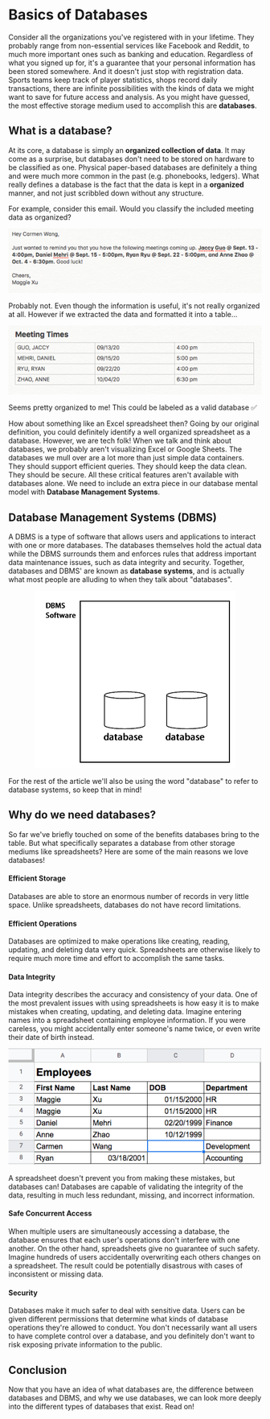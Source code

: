 # Basics of Databases
Consider all the organizations you've registered with in your lifetime. They probably range from non-essential services like Facebook and Reddit, to much more important ones such as banking and education. Regardless of what you signed up for, it's a guarantee that your personal information has been stored somewhere. And it doesn't just stop with registration data. Sports teams keep track of player statistics, shops record daily transactions, there are infinite possibilities with the kinds of data we might want to save for future access and analysis. As you might have guessed, the most effective storage medium used to accomplish this are **databases**.


## What is a database?
At its core, a database is simply an **organized collection of data**. It may come as a surprise, but databases don't need to be stored on hardware to be classified as one. Physical paper-based databases are definitely a thing and were much more common in the past (e.g. phonebooks, ledgers). What really defines a database is the fact that the data is kept in a **organized** manner, and not just scribbled down without any structure. 

For example, consider this email. Would you classify the included meeting data as organized? 

<p align="center">
  <img src="/images/db-unorganized-data.png" alt="unorganized data"/>
</p>

Probably not. Even though the information is useful, it's not really organized at all. However if we extracted the data and formatted it into a table...

<p align="center">
  <img src="/images/db-organized-data.png" alt="organized data"/>
</p>

Seems pretty organized to me! This could be labeled as a valid database ✅

How about something like an Excel spreadsheet then? Going by our original definition, you could definitely identify a well organized spreadsheet as a database. However, we are tech folk! When we talk and think about databases, we probably aren't visualizing Excel or Google Sheets. The databases we mull over are a lot more than just simple data containers. They should support efficient queries. They should keep the data clean. They should be secure. All these critical features aren't available with databases alone. We need to include an extra piece in our database mental model with **Database Management Systems**. 


## Database Management Systems (DBMS)
A DBMS is a type of software that allows users and applications to interact with one or more databases. The databases themselves hold the actual data while the DBMS surrounds them and enforces rules that address important data maintenance issues, such as data integrity and security. Together, databases and DBMS' are known as **database systems**, and is actually what most people are alluding to when they talk about "databases".

<p align="center">
  <img src="/images/db-dbms.png" alt="dbms"/>
</p>

For the rest of the article we'll also be using the word "database" to refer to database systems, so keep that in mind!

## Why do we need databases?
So far we've briefly touched on some of the benefits databases bring to the table. But what specifically separates a database from other storage mediums like spreadsheets? Here are some of the main reasons we love databases!

#### Efficient Storage
Databases are able to store an enormous number of records in very little space. Unlike spreadsheets, databases do not have record limitations.

#### Efficient Operations
Databases are optimized to make operations like creating, reading, updating, and deleting data very quick. Spreadsheets are otherwise likely to require much more time and effort to accomplish the same tasks.

#### Data Integrity
Data integrity describes the accuracy and consistency of your data. One of the most prevalent issues with using spreadsheets is how easy it is to make mistakes when creating, updating, and deleting data. Imagine entering names into a spreadsheet containing employee information. If you were careless, you might accidentally enter someone's name twice, or even write their date of birth instead. 

<p align="center">
  <img src="/images/db-bad-excel.png" alt="bad excel"/>
</p>

A spreadsheet doesn't prevent you from making these mistakes, but databases can! Databases are capable of validating the integrity of the data, resulting in much less redundant, missing, and incorrect information.

#### Safe Concurrent Access
When multiple users are simultaneously accessing a database, the database ensures that each user's operations don't interfere with one another. On the other hand, spreadsheets give no guarantee of such safety. Imagine hundreds of users accidentally overwriting each others changes on a spreadsheet. The result could be potentially disastrous with cases of inconsistent or missing data. 

#### Security
Databases make it much safer to deal with sensitive data. Users can be given different permissions that determine what kinds of database operations they're allowed to conduct. You don't necessarily want all users to have complete control over a database, and you definitely don't want to risk exposing private information to the public.


## Conclusion
Now that you have an idea of what databases are, the difference between databases and DBMS, and why we use databases, we can look more deeply into the different types of databases that exist. Read on!
